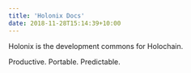 ```yaml
---
title: 'Holonix Docs'
date: 2018-11-28T15:14:39+10:00
---
```


Holonix is the development commons for Holochain.

Productive. Portable. Predictable.
